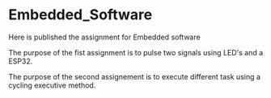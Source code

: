 # Embedded_Software
Here is published the assignment for Embedded software

The purpose of the fist assignment is to pulse two signals using LED's and a ESP32.

The purpose of the second assignement is to execute different task using a cycling executive method.
